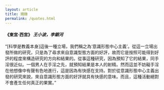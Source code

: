 ```yaml
---
layout: article
title: 摘錄
permalink: /quotes.html
---
```


#### 《東宮·西宮》 _王小波，李銀河_
“[科學是教義本身]這後一種立場，我們稱之為‘意識形態中心主義’。從這一立場出發所做的研究，只是為了尋求來自意識型態方面的好評，故而它是按照可能得到好評的程度來構造研究的方向和結果的。從事這種研究，因為預知了它的結果，同手淫很近似。一個男人在手淫之先，就預知結果是本人的射精。然而這並不妨礙手淫在他想像中有聲有色地進行，這是因為有快感在支持。對於從意識形態中心主義出發的研究來說，來自意識形態方面的好評就具有快感的意味。而且，這種活動絕對不會產生任何真正的果實。”
